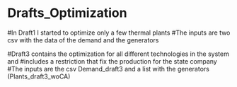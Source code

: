 # Drafts_Optimization

#In Draft1 I started to optimize only a few thermal plants
#The inputs are two csv with the data of the demand and the generators 

#Draft3 contains the optimization for all different technologies in the system and
#includes a restriction that fix the production for the state company 
#The inputs are the csv Demand_draft3 and a list with the generators (Plants_draft3_woCA)
